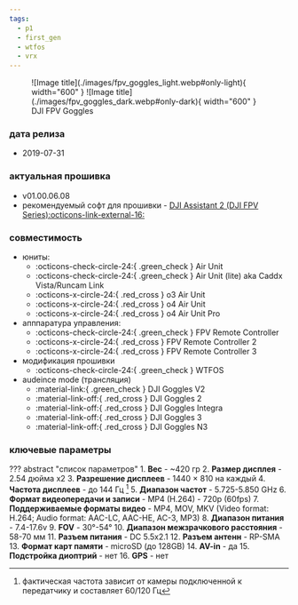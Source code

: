 ```yaml
---
tags:
  - p1
  - first_gen
  - wtfos
  - vrx  
---
```


<figure markdown="span">
  ![Image title](./images/fpv_goggles_light.webp#only-light){ width="600" }
  ![Image title](./images/fpv_goggles_dark.webp#only-dark){ width="600" }
  <figcaption>DJI FPV Goggles</figcaption>
</figure>

### дата релиза
- 2019-07-31

### актуальная прошивка
* v01.00.06.08
* рекомендуемый софт для прошивки - <a href="https://www.dji.com/downloads/softwares/dji-assistant-2-dji-fpv-series" target="_blank">DJI Assistant 2 (DJI FPV Series):octicons-link-external-16:</a>

### совместимость
* юниты:
    * :octicons-check-circle-24:{ .green_check } Air Unit
    * :octicons-check-circle-24:{ .green_check } Air Unit (lite) aka Caddx Vista/Runcam Link
    * :octicons-x-circle-24:{ .red_cross } o3 Air Unit
    * :octicons-x-circle-24:{ .red_cross } o4 Air Unit
    * :octicons-x-circle-24:{ .red_cross } o4 Air Unit Pro
* апппаратура управления:
    * :octicons-check-circle-24:{ .green_check } FPV Remote Controller 
    * :octicons-x-circle-24:{ .red_cross } FPV Remote Controller 2
    * :octicons-x-circle-24:{ .red_cross } FPV Remote Controller 3
* модификация прошивки
    * :octicons-check-circle-24:{ .green_check } WTFOS
* audeince mode (трансляция)
    * :material-link:{ .green_check }  DJI Goggles V2
    * :material-link-off:{ .red_cross }  DJI Goggles 2
    * :material-link-off:{ .red_cross }  DJI Goggles Integra
    * :material-link-off:{ .red_cross }  DJI Goggles 3
    * :material-link-off:{ .red_cross }  DJI Goggles N3

### ключевые параметры
??? abstract "список параметров"
    1. **Вес**
        - ~420 гр
    2. **Размер дисплея**
        - 2.54 дюйма x2
    3. **Разрешение дисплеев**
        - 1440 × 810 на каждый
    4. **Частота дисплеев**
        - до 144 Гц [^1]
    5. **Диапазон частот**
        - 5.725-5.850 GHz
    6. **Формат видеопередачи и записи**
        - MP4 (H.264)
        - 720p (60fps)
    7. **Поддерживаемые форматы видео**
        - MP4, MOV, MKV (Video format: H.264; Audio format: AAC-LC, AAC-HE, AC-3, MP3)
    8. **Диапазон питания**
        - 7.4-17.6v
    9. **FOV**
        - 30°-54°
    10. **Диапазон межзрачкового расстояния**
        - 58-70 мм
    11. **Разъем питания**
        - DC 5.5x2.1
    12. **Разъем антенн**
        - RP-SMA 
    13. **Формат карт памяти** 
        - microSD (до 128GB)
    14. **AV-in**
        - да
    15. **Подстройка диоптрий**
        - нет
    16. **GPS**
        - нет
[^1]: фактическая частота зависит от камеры подключенной к передатчику и составляет 60/120 Гц
